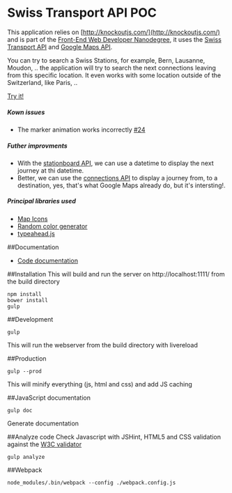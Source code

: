 Swiss Transport API POC
=======================

This application relies on [http://knockoutjs.com/](http://knockoutjs.com/) and is part of the [Front-End Web Developer Nanodegree](https://www.udacity.com/course/front-end-web-developer-nanodegree--nd001), it uses the [Swiss Transport API](https://transport.opendata.ch/) and [Google Maps API](https://developers.google.com/maps/).

You can try to search a Swiss Stations, for example, Bern, Lausanne, Moudon, .. the application will try to search the next connections leaving from this specific location. It even works with some location outside of the Switzerland, like Paris, ..

[Try it!](http://rachkoud.github.io/frontend-nanodegree-neighborhood-map/build/index.html)

##### Kown issues

*   The marker animation works incorrectly [#24](https://github.com/scottdejonge/map-icons/issues/24)

##### Futher improvments

*   With the [stationboard API](http://transport.opendata.ch/docs.html#stationboard), we can use a datetime to display the next journey at thi datetime.
*   Better, we can use the [connections API](http://transport.opendata.ch/docs.html#connections) to display a journey from, to a destination, yes, that's what Google Maps already do, but it's intersting!.

##### Principal libraries used

*   [Map Icons](http://map-icons.com/)
*   [Random color generator](http://www.checkman.io/please/)
*   [typeahead.js](https://twitter.github.io/typeahead.js/)

##Documentation

- [Code documentation](http://rachkoud.github.io/frontend-nanodegree-neighborhood-map/docs/)

##Installation
This will build and run the server on http://localhost:1111/ from the build directory

    npm install
    bower install
    gulp

##Development

    gulp

This will run the webserver from the build directory with livereload

##Production

    gulp --prod

This will minify everything (js, html and css) and add JS caching

##JavaScript documentation

    gulp doc

Generate documentation

##Analyze code
Check Javascript with JSHint, HTML5 and CSS validation against the [W3C validator](https://validator.w3.org/)

    gulp analyze

##Webpack

    node_modules/.bin/webpack --config ./webpack.config.js

